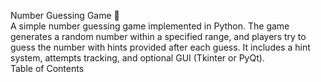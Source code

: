 Number Guessing Game 🎲           
A simple number guessing game implemented in Python. The game generates a random number within a specified range, and players try to guess the number with hints provided after each guess. It includes a hint system, attempts tracking, and optional GUI (Tkinter or PyQt).             
Table of Contents          
